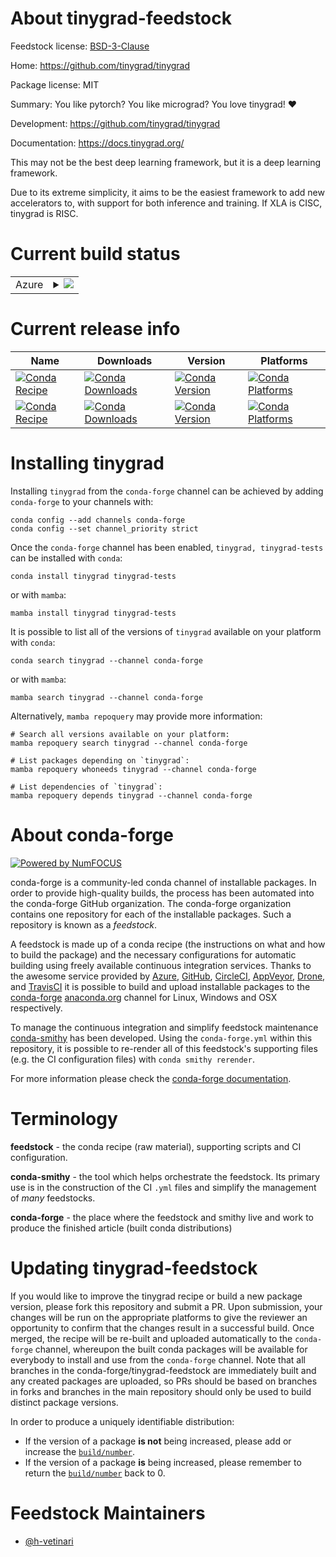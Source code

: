 About tinygrad-feedstock
========================

Feedstock license: [BSD-3-Clause](https://github.com/conda-forge/tinygrad-feedstock/blob/main/LICENSE.txt)

Home: https://github.com/tinygrad/tinygrad

Package license: MIT

Summary: You like pytorch? You like micrograd? You love tinygrad! ❤️

Development: https://github.com/tinygrad/tinygrad

Documentation: https://docs.tinygrad.org/

This may not be the best deep learning framework, but it is a deep learning framework.

Due to its extreme simplicity, it aims to be the easiest framework to add new accelerators to,
with support for both inference and training. If XLA is CISC, tinygrad is RISC.

Current build status
====================


<table>
    
  <tr>
    <td>Azure</td>
    <td>
      <details>
        <summary>
          <a href="https://dev.azure.com/conda-forge/feedstock-builds/_build/latest?definitionId=24875&branchName=main">
            <img src="https://dev.azure.com/conda-forge/feedstock-builds/_apis/build/status/tinygrad-feedstock?branchName=main">
          </a>
        </summary>
        <table>
          <thead><tr><th>Variant</th><th>Status</th></tr></thead>
          <tbody><tr>
              <td>linux_64_python3.10.____cpython</td>
              <td>
                <a href="https://dev.azure.com/conda-forge/feedstock-builds/_build/latest?definitionId=24875&branchName=main">
                  <img src="https://dev.azure.com/conda-forge/feedstock-builds/_apis/build/status/tinygrad-feedstock?branchName=main&jobName=linux&configuration=linux%20linux_64_python3.10.____cpython" alt="variant">
                </a>
              </td>
            </tr><tr>
              <td>linux_64_python3.11.____cpython</td>
              <td>
                <a href="https://dev.azure.com/conda-forge/feedstock-builds/_build/latest?definitionId=24875&branchName=main">
                  <img src="https://dev.azure.com/conda-forge/feedstock-builds/_apis/build/status/tinygrad-feedstock?branchName=main&jobName=linux&configuration=linux%20linux_64_python3.11.____cpython" alt="variant">
                </a>
              </td>
            </tr><tr>
              <td>linux_64_python3.12.____cpython</td>
              <td>
                <a href="https://dev.azure.com/conda-forge/feedstock-builds/_build/latest?definitionId=24875&branchName=main">
                  <img src="https://dev.azure.com/conda-forge/feedstock-builds/_apis/build/status/tinygrad-feedstock?branchName=main&jobName=linux&configuration=linux%20linux_64_python3.12.____cpython" alt="variant">
                </a>
              </td>
            </tr><tr>
              <td>osx_64_python3.10.____cpython</td>
              <td>
                <a href="https://dev.azure.com/conda-forge/feedstock-builds/_build/latest?definitionId=24875&branchName=main">
                  <img src="https://dev.azure.com/conda-forge/feedstock-builds/_apis/build/status/tinygrad-feedstock?branchName=main&jobName=osx&configuration=osx%20osx_64_python3.10.____cpython" alt="variant">
                </a>
              </td>
            </tr><tr>
              <td>osx_64_python3.11.____cpython</td>
              <td>
                <a href="https://dev.azure.com/conda-forge/feedstock-builds/_build/latest?definitionId=24875&branchName=main">
                  <img src="https://dev.azure.com/conda-forge/feedstock-builds/_apis/build/status/tinygrad-feedstock?branchName=main&jobName=osx&configuration=osx%20osx_64_python3.11.____cpython" alt="variant">
                </a>
              </td>
            </tr><tr>
              <td>osx_64_python3.12.____cpython</td>
              <td>
                <a href="https://dev.azure.com/conda-forge/feedstock-builds/_build/latest?definitionId=24875&branchName=main">
                  <img src="https://dev.azure.com/conda-forge/feedstock-builds/_apis/build/status/tinygrad-feedstock?branchName=main&jobName=osx&configuration=osx%20osx_64_python3.12.____cpython" alt="variant">
                </a>
              </td>
            </tr>
          </tbody>
        </table>
      </details>
    </td>
  </tr>
</table>

Current release info
====================

| Name | Downloads | Version | Platforms |
| --- | --- | --- | --- |
| [![Conda Recipe](https://img.shields.io/badge/recipe-tinygrad-green.svg)](https://anaconda.org/conda-forge/tinygrad) | [![Conda Downloads](https://img.shields.io/conda/dn/conda-forge/tinygrad.svg)](https://anaconda.org/conda-forge/tinygrad) | [![Conda Version](https://img.shields.io/conda/vn/conda-forge/tinygrad.svg)](https://anaconda.org/conda-forge/tinygrad) | [![Conda Platforms](https://img.shields.io/conda/pn/conda-forge/tinygrad.svg)](https://anaconda.org/conda-forge/tinygrad) |
| [![Conda Recipe](https://img.shields.io/badge/recipe-tinygrad--tests-green.svg)](https://anaconda.org/conda-forge/tinygrad-tests) | [![Conda Downloads](https://img.shields.io/conda/dn/conda-forge/tinygrad-tests.svg)](https://anaconda.org/conda-forge/tinygrad-tests) | [![Conda Version](https://img.shields.io/conda/vn/conda-forge/tinygrad-tests.svg)](https://anaconda.org/conda-forge/tinygrad-tests) | [![Conda Platforms](https://img.shields.io/conda/pn/conda-forge/tinygrad-tests.svg)](https://anaconda.org/conda-forge/tinygrad-tests) |

Installing tinygrad
===================

Installing `tinygrad` from the `conda-forge` channel can be achieved by adding `conda-forge` to your channels with:

```
conda config --add channels conda-forge
conda config --set channel_priority strict
```

Once the `conda-forge` channel has been enabled, `tinygrad, tinygrad-tests` can be installed with `conda`:

```
conda install tinygrad tinygrad-tests
```

or with `mamba`:

```
mamba install tinygrad tinygrad-tests
```

It is possible to list all of the versions of `tinygrad` available on your platform with `conda`:

```
conda search tinygrad --channel conda-forge
```

or with `mamba`:

```
mamba search tinygrad --channel conda-forge
```

Alternatively, `mamba repoquery` may provide more information:

```
# Search all versions available on your platform:
mamba repoquery search tinygrad --channel conda-forge

# List packages depending on `tinygrad`:
mamba repoquery whoneeds tinygrad --channel conda-forge

# List dependencies of `tinygrad`:
mamba repoquery depends tinygrad --channel conda-forge
```


About conda-forge
=================

[![Powered by
NumFOCUS](https://img.shields.io/badge/powered%20by-NumFOCUS-orange.svg?style=flat&colorA=E1523D&colorB=007D8A)](https://numfocus.org)

conda-forge is a community-led conda channel of installable packages.
In order to provide high-quality builds, the process has been automated into the
conda-forge GitHub organization. The conda-forge organization contains one repository
for each of the installable packages. Such a repository is known as a *feedstock*.

A feedstock is made up of a conda recipe (the instructions on what and how to build
the package) and the necessary configurations for automatic building using freely
available continuous integration services. Thanks to the awesome service provided by
[Azure](https://azure.microsoft.com/en-us/services/devops/), [GitHub](https://github.com/),
[CircleCI](https://circleci.com/), [AppVeyor](https://www.appveyor.com/),
[Drone](https://cloud.drone.io/welcome), and [TravisCI](https://travis-ci.com/)
it is possible to build and upload installable packages to the
[conda-forge](https://anaconda.org/conda-forge) [anaconda.org](https://anaconda.org/)
channel for Linux, Windows and OSX respectively.

To manage the continuous integration and simplify feedstock maintenance
[conda-smithy](https://github.com/conda-forge/conda-smithy) has been developed.
Using the ``conda-forge.yml`` within this repository, it is possible to re-render all of
this feedstock's supporting files (e.g. the CI configuration files) with ``conda smithy rerender``.

For more information please check the [conda-forge documentation](https://conda-forge.org/docs/).

Terminology
===========

**feedstock** - the conda recipe (raw material), supporting scripts and CI configuration.

**conda-smithy** - the tool which helps orchestrate the feedstock.
                   Its primary use is in the construction of the CI ``.yml`` files
                   and simplify the management of *many* feedstocks.

**conda-forge** - the place where the feedstock and smithy live and work to
                  produce the finished article (built conda distributions)


Updating tinygrad-feedstock
===========================

If you would like to improve the tinygrad recipe or build a new
package version, please fork this repository and submit a PR. Upon submission,
your changes will be run on the appropriate platforms to give the reviewer an
opportunity to confirm that the changes result in a successful build. Once
merged, the recipe will be re-built and uploaded automatically to the
`conda-forge` channel, whereupon the built conda packages will be available for
everybody to install and use from the `conda-forge` channel.
Note that all branches in the conda-forge/tinygrad-feedstock are
immediately built and any created packages are uploaded, so PRs should be based
on branches in forks and branches in the main repository should only be used to
build distinct package versions.

In order to produce a uniquely identifiable distribution:
 * If the version of a package **is not** being increased, please add or increase
   the [``build/number``](https://docs.conda.io/projects/conda-build/en/latest/resources/define-metadata.html#build-number-and-string).
 * If the version of a package **is** being increased, please remember to return
   the [``build/number``](https://docs.conda.io/projects/conda-build/en/latest/resources/define-metadata.html#build-number-and-string)
   back to 0.

Feedstock Maintainers
=====================

* [@h-vetinari](https://github.com/h-vetinari/)

